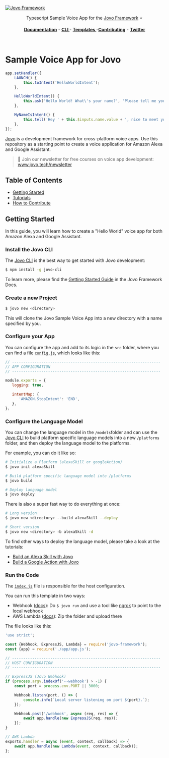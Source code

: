 [![Jovo Framework](https://www.jovo.tech/img/github-logo.png)](https://www.jovo.tech)

<p align="center">Typescript Sample Voice App for the <a href="https://github.com/jovotech/jovo-framework-nodejs">Jovo Framework</a> ⭐️</p>

<p align="center">
<a href="https://www.jovo.tech/framework/docs/"><strong>Documentation</strong></a> -
<a href="https://github.com/jovotech/jovo-cli"><strong>CLI </strong></a> - <a href="https://github.com/jovotech/jovo-templates"><strong>Templates </strong></a> -<a href="https://github.com/jovotech/jovo-framework-nodejs/blob/master/CONTRIBUTING.md"><strong>Contributing</strong></a> - <a href="https://twitter.com/jovotech"><strong>Twitter</strong></a></p>
<br/>

# Sample Voice App for Jovo

```javascript
app.setHandler({
    LAUNCH() {
        this.toIntent('HelloWorldIntent');
    },

    HelloWorldIntent() {
        this.ask('Hello World! What\'s your name?', 'Please tell me your name.');
    },

    MyNameIsIntent() {
        this.tell('Hey ' + this.$inputs.name.value + ', nice to meet you!');
    },
});
```

[Jovo](https://www.jovo.tech "Jovo's website") is a development framework for cross-platform voice apps. Use this repository as a starting point to create a voice application for Amazon Alexa and Google Assistant.

> 🚀 Join our newsletter for free courses on voice app development: www.jovo.tech/newsletter 

## Table of Contents

* [Getting Started](#getting-started)
* [Tutorials](#tutorials)
* [How to Contribute](#how-to-contribute)


## Getting Started

In this guide, you will learn how to create a "Hello World" voice app for both Amazon Alexa and Google Assistant.

### Install the Jovo CLI

The [Jovo CLI](https://github.com/jovotech/jovo-cli) is the best way to get started with Jovo development:

```sh
$ npm install -g jovo-cli
```

To learn more, please find the [Getting Started Guide](https://www.jovo.tech/framework/docs/installation) in the Jovo Framework Docs.

### Create a new Project

```sh
$ jovo new <directory>
```

This will clone the Jovo Sample Voice App into a new directory with a name specified by you.

### Configure your App

You can configure the app and add to its logic in the `src` folder, where you can find a file [`config.js`](./src/config.js), which looks like this:

```javascript
// ------------------------------------------------------------------
// APP CONFIGURATION
// ------------------------------------------------------------------

module.exports = {
   logging: true,

   intentMap: {
      'AMAZON.StopIntent': 'END',
   },
};
```

### Configure the Language Model

You can change the language model in the `/models`folder and can use the [Jovo CLI](https://github.com/jovotech/jovo-cli) to build platform specific language models into a new `/platforms` folder, and then deploy the language model to the platforms.

For example, you can do it like so:

```sh
# Initialize a Platform (alexaSkill or googleAction)
$ jovo init alexaSkill

# Build platform specific language model into /platforms
$ jovo build

# Deploy language model
$ jovo deploy
```

There is also a super fast way to do everything at once:

```sh
# Long version
$ jovo new <directory> --build alexaSkill --deploy

# Short version
$ jovo new <directory> -b alexaSkill -d
```

To find other ways to deploy the language model, please take a look at the tutorials:

* [Build an Alexa Skill with Jovo](https://www.jovo.tech/blog/alexa-skill-tutorial-nodejs/)
* [Build a Google Action with Jovo](https://www.jovo.tech/blog/google-action-tutorial-nodejs/)



### Run the Code

The [`index.js`](./index.js) file is responsible for the host configuration.

You can run this template in two ways:
* Webhook ([docs](https://www.jovo.tech/framework/docs/server/webhook)): Do `$ jovo run` and use a tool like [ngrok](https://www.ngrok.com) to point to the local webhook
* AWS Lambda ([docs](https://www.jovo.tech/framework/docs/server/aws-lambda)): Zip the folder and upload there

The file looks like this:

```javascript
'use strict';

const {Webhook, ExpressJS, Lambda} = require('jovo-framework');
const {app} = require('./app/app.js');

// ------------------------------------------------------------------
// HOST CONFIGURATION
// ------------------------------------------------------------------

// ExpressJS (Jovo Webhook)
if (process.argv.indexOf('--webhook') > -1) {
    const port = process.env.PORT || 3000;

    Webhook.listen(port, () => {
        console.info(`Local server listening on port ${port}.`);
    });

    Webhook.post('/webhook', async (req, res) => {
        await app.handle(new ExpressJS(req, res));
    });
}

// AWS Lambda
exports.handler = async (event, context, callback) => {
    await app.handle(new Lambda(event, context, callback));
};
```
